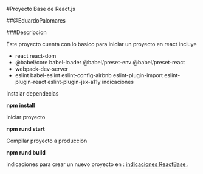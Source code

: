 #Proyecto Base de React.js

##@EduardoPalomares

###Descripcion 

Este proyecto cuenta con lo basico para iniciar un proyecto en react incluye

 - react react-dom
 - @babel/core babel-loader @babel/preset-env @babel/preset-react
 - webpack-dev-server
 - eslint babel-eslint eslint-config-airbnb eslint-plugin-import eslint-plugin-react eslint-plugin-jsx-a11y
indicaciones

Instalar dependecias 

**npm install**

iniciar proyecto

**npm rund start**

Compilar proyecto a produccion

**npm rund build**


indicaciones para crear un nuevo proyecto en : [indicaciones ReactBase ](https://gist.github.com/EduardoPalomares/1508f5ab20755e7044fcfd81cda1648a).


